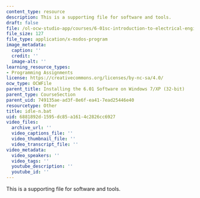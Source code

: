 ```yaml
---
content_type: resource
description: This is a supporting file for software and tools.
draft: false
file: /ol-ocw-studio-app/courses/6-01sc-introduction-to-electrical-engineering-and-computer-science-i-spring-2011/6881892d1595dc85a1614c2826cc6927_idle-n.bat
file_size: 127
file_type: application/x-msdos-program
image_metadata:
  caption: ''
  credit: ''
  image-alt: ''
learning_resource_types:
- Programming Assignments
license: https://creativecommons.org/licenses/by-nc-sa/4.0/
ocw_type: OCWFile
parent_title: Installing the 6.01 Software on Windows 7/XP (32-bit)
parent_type: CourseSection
parent_uid: 749135ae-ad3f-8e6f-ea41-7ead25446e40
resourcetype: Other
title: idle-n.bat
uid: 6881892d-1595-dc85-a161-4c2826cc6927
video_files:
  archive_url: ''
  video_captions_file: ''
  video_thumbnail_file: ''
  video_transcript_file: ''
video_metadata:
  video_speakers: ''
  video_tags: ''
  youtube_description: ''
  youtube_id: ''
---
```

This is a supporting file for software and tools.